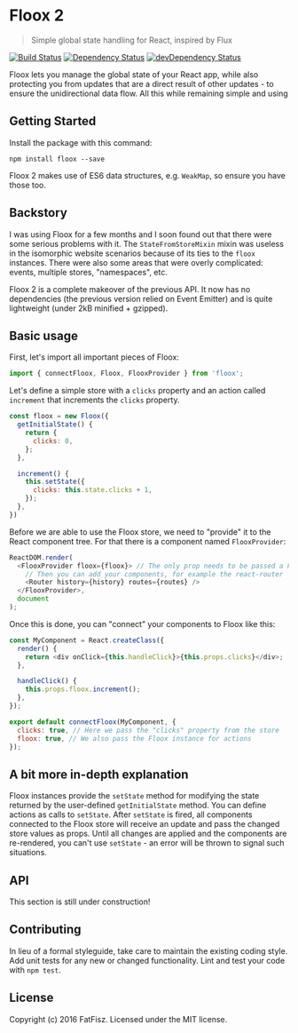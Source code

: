 # Floox 2

> Simple global state handling for React, inspired by Flux

[![Build Status](https://travis-ci.org/fatfisz/floox.svg?branch=master)](https://travis-ci.org/fatfisz/floox)
[![Dependency Status](https://david-dm.org/fatfisz/floox.svg)](https://david-dm.org/fatfisz/floox)
[![devDependency Status](https://david-dm.org/fatfisz/floox/dev-status.svg)](https://david-dm.org/fatfisz/floox#info=devDependencies)

Floox lets you manage the global state of your React app, while also protecting you from updates that are a direct result of other updates - to ensure the unidirectional data flow. All this while remaining simple and using

## Getting Started

Install the package with this command:
```shell
npm install floox --save
```

Floox 2 makes use of ES6 data structures, e.g. `WeakMap`, so ensure you have those too.

## Backstory

I was using Floox for a few months and I soon found out that there were some serious problems with it.
The `StateFromStoreMixin` mixin was useless in the isomorphic website scenarios because of its ties to the `floox` instances.
There were also some areas that were overly complicated: events, multiple stores, "namespaces", etc.

Floox 2 is a complete makeover of the previous API.
It now has no dependencies (the previous version relied on Event Emitter) and is quite lightweight (under 2kB minified + gzipped).

## Basic usage

First, let's import all important pieces of Floox:
```js
import { connectFloox, Floox, FlooxProvider } from 'floox';
```

Let's define a simple store with a `clicks` property and an action called `increment` that increments the `clicks` property.
```js
const floox = new Floox({
  getInitialState() {
    return {
      clicks: 0,
    };
  },

  increment() {
    this.setState({
      clicks: this.state.clicks + 1,
    });
  },
})
```

Before we are able to use the Floox store, we need to "provide" it to the React component tree. For that there is a component named `FlooxProvider`:
```js
ReactDOM.render(
  <FlooxProvider floox={floox}> // The only prop needs to be passed a Floox store
    // Then you can add your components, for example the react-router
    <Router history={history} routes={routes} />
  </FlooxProvider>,
  document
);
```

Once this is done, you can "connect" your components to Floox like this:
```js
const MyComponent = React.createClass({
  render() {
    return <div onClick={this.handleClick}>{this.props.clicks}</div>;
  },

  handleClick() {
    this.props.floox.increment();
  },
});

export default connectFloox(MyComponent, {
  clicks: true, // Here we pass the "clicks" property from the store
  floox: true, // We also pass the Floox instance for actions
});
```

## A bit more in-depth explanation

Floox instances provide the `setState` method for modifying the state returned by the user-defined `getInitialState` method.
You can define actions as calls to `setState`.
After `setState` is fired, all components connected to the Floox store will receive an update and pass the changed store values as props. Until all changes are applied and the components are re-rendered, you can't use `setState` - an error will be thrown to signal such situations.

## API

This section is still under construction!

## Contributing
In lieu of a formal styleguide, take care to maintain the existing coding style.
Add unit tests for any new or changed functionality.
Lint and test your code with `npm test`.

## License
Copyright (c) 2016 FatFisz. Licensed under the MIT license.
